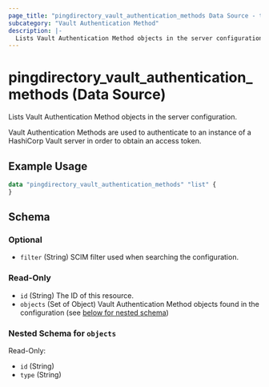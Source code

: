 ```yaml
---
page_title: "pingdirectory_vault_authentication_methods Data Source - terraform-provider-pingdirectory"
subcategory: "Vault Authentication Method"
description: |-
  Lists Vault Authentication Method objects in the server configuration.
---
```


# pingdirectory_vault_authentication_methods (Data Source)

Lists Vault Authentication Method objects in the server configuration.

Vault Authentication Methods are used to authenticate to an instance of a HashiCorp Vault server in order to obtain an access token.

## Example Usage

```terraform
data "pingdirectory_vault_authentication_methods" "list" {
}
```

<!-- schema generated by tfplugindocs -->
## Schema

### Optional

- `filter` (String) SCIM filter used when searching the configuration.

### Read-Only

- `id` (String) The ID of this resource.
- `objects` (Set of Object) Vault Authentication Method objects found in the configuration (see [below for nested schema](#nestedatt--objects))

<a id="nestedatt--objects"></a>
### Nested Schema for `objects`

Read-Only:

- `id` (String)
- `type` (String)


